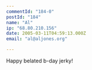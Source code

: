 ```yaml
---
commentId: "184-0"
postId: "184"
name: "Al"
ip: "68.80.210.156"
date: 2005-03-11T04:59:13.000Z
email: "al@aljones.org"

---
```

<p>Happy belated b-day jerky!</p>